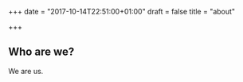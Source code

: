+++
date = "2017-10-14T22:51:00+01:00"
draft = false
title = "about"

+++

## Who are we?

We are us.
